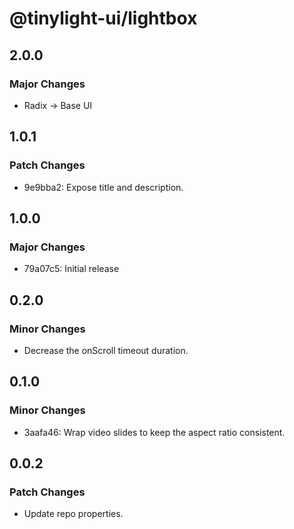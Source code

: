 # @tinylight-ui/lightbox

## 2.0.0

### Major Changes

- Radix -> Base UI

## 1.0.1

### Patch Changes

- 9e9bba2: Expose title and description.

## 1.0.0

### Major Changes

- 79a07c5: Initial release

## 0.2.0

### Minor Changes

- Decrease the onScroll timeout duration.

## 0.1.0

### Minor Changes

- 3aafa46: Wrap video slides to keep the aspect ratio consistent.

## 0.0.2

### Patch Changes

- Update repo properties.

